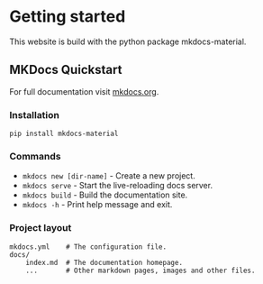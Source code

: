 # Getting started

This website is build with the python package mkdocs-material.

## MKDocs Quickstart

For full documentation visit [mkdocs.org](https://www.mkdocs.org).

### Installation

```
pip install mkdocs-material
```

### Commands

* `mkdocs new [dir-name]` - Create a new project.
* `mkdocs serve` - Start the live-reloading docs server.
* `mkdocs build` - Build the documentation site.
* `mkdocs -h` - Print help message and exit.

### Project layout

    mkdocs.yml    # The configuration file.
    docs/
        index.md  # The documentation homepage.
        ...       # Other markdown pages, images and other files.
